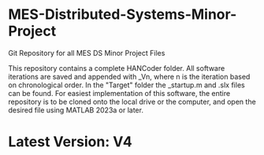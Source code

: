 # MES-Distributed-Systems-Minor-Project
Git Repository for all MES DS Minor Project Files

This repository contains a complete HANCoder folder. All software iterations are saved and appended with \_Vn, where n is the iteration based on chronological order.
In the "Target" folder the \_startup.m and .slx files can be found. For easiest implementation of this software, the entire repository is to be cloned onto the local drive or the computer, and open the desired file using MATLAB 2023a or later. 

# Latest Version: V4

